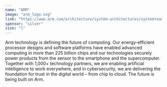 ```yaml
---
name: "ARM"
image: "arm_logo.svg"
link: "https://www.arm.com/architecture/system-architectures/systemready-certification-program"
sponsor: "silver"
size: "l"
---
```


Arm technology is defining the future of computing. Our energy-efficient processor designs and software platforms have enabled advanced computing in more than 225 billion chips and our technologies securely power products from the sensor to the smartphone and the supercomputer. Together with 1,000+ technology partners, we are enabling artificial intelligence to work everywhere, and in cybersecurity, we are delivering the foundation for trust in the digital world – from chip to cloud. The future is being built on Arm.
